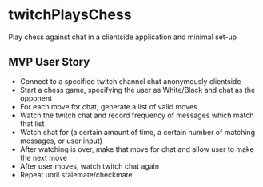 # twitchPlaysChess
Play chess against chat in a clientside application and minimal set-up

## MVP User Story
* Connect to a specified twitch channel chat anonymously clientside
* Start a chess game, specifying the user as White/Black and chat as the opponent
* For each move for chat, generate a list of valid moves
* Watch the twitch chat and record frequency of messages which match that list
* Watch chat for (a certain amount of time, a certain number of matching messages, or user input)
* After watching is over, make that move for chat and allow user to make the next move
* After user moves, watch twitch chat again
* Repeat until stalemate/checkmate
